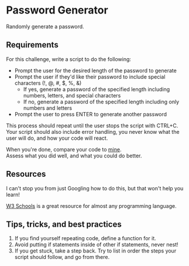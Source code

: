 # Password Generator
Randomly generate a password.

## Requirements
For this challenge, write a script to do the following:

- Prompt the user for the desired length of the password to generate
- Prompt the user if they'd like their password to include special characters (!, @, #, $, %, &)
    - If yes, generate a password of the specified length including numbers, letters, and special characters
    - If no, generate a password of the specified length including only numbers and letters
- Prompt the user to press ENTER to generate another password

This process should repeat until the user stops the script with CTRL+C. \
Your script should also include error handling, you never know what the user will do, and how your code will react.

When you're done, compare your code to [mine](passwordGenerator.py). \
Assess what you did well, and what you could do better.

## Resources
I can't stop you from just Googling how to do this, but that won't help you learn!

[W3 Schools](https://www.w3schools.com/python/default.asp) is a great resource for almost any programming language.

## Tips, tricks, and best practices
1. If you find yourself repeating code, define a function for it.
2. Avoid putting if statements inside of other if statements, never nest!
3. If you get stuck, take a step back. Try to list in order the steps your script should follow, and go from there.
